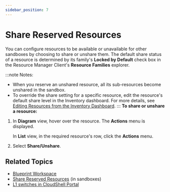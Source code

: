 ```yaml
---
sidebar_position: 7
---
```


# Share Reserved Resources

You can configure resources to be available or unavailable for other sandboxes by choosing to share or unshare them. The default share status of a resource is determined by its family's **Locked by Default** check box in the Resource Manager Client's **Resource Families** explorer.

:::note Notes:
- When you reserve an unshared resource, all its sub-resources become unshared in the sandbox.
- To override the share setting for a specific resource, edit the resource's default share level in the Inventory dashboard. For more details, see [Editing Resources from the Inventory Dashboard](https://help.quali.com/Online%20Help/0.0/Portal/Content/CSP/INVN/Edit-Rsrc-in-Invnt.htm).
:::
**To share or unshare a resource:**

1. In **Diagram** view, hover over the resource. The **Actions** menu is displayed.
    
    In **List** view, in the required resource's row, click the **Actions** menu.
    
2. Select **Share/Unshare**.

## Related Topics

- [Blueprint Workspace](https://help.quali.com/Online%20Help/0.0/Portal/Content/CSP/LAB-MNG/Blprnt-Brws-Wrkspc.htm)
- [Share Reserved Resources](https://help.quali.com/Online%20Help/0.0/Portal/Content/CSP/LAB-MNG/Prfrm-Actns/Sndbx-Shr.htm) (in sandboxes)
- [L1 switches in CloudShell Portal](https://help.quali.com/Online%20Help/0.0/Portal/Content/Admn/Cnct-Ctrl-L1-Swch.htm#Using)